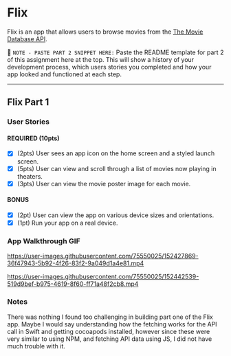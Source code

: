 # Flix

Flix is an app that allows users to browse movies from the [The Movie Database API](http://docs.themoviedb.apiary.io/#).

📝 `NOTE - PASTE PART 2 SNIPPET HERE:` Paste the README template for part 2 of this assignment here at the top. This will show a history of your development process, which users stories you completed and how your app looked and functioned at each step.

---

## Flix Part 1

### User Stories
#### REQUIRED (10pts)
- [X] (2pts) User sees an app icon on the home screen and a styled launch screen.
- [X] (5pts) User can view and scroll through a list of movies now playing in theaters.
- [X] (3pts) User can view the movie poster image for each movie.

#### BONUS
- [X] (2pt) User can view the app on various device sizes and orientations.
- [X] (1pt) Run your app on a real device.

### App Walkthrough GIF



https://user-images.githubusercontent.com/75550025/152427869-36f47943-5b92-4f26-83f2-9a049d1a4e81.mp4

https://user-images.githubusercontent.com/75550025/152442539-519d9bef-b975-4619-8f60-ff71a48f2cb8.mp4



### Notes
There was nothing I found too challenging in building part one of the Flix app. Maybe I would say understanding how the fetching works for the API call in Swift and getting cocoapods installed, however since these were very similar to using NPM, and fetching API data using JS, I did not have much trouble with it.
